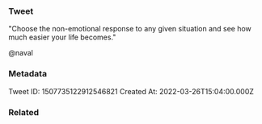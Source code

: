 ### Tweet
"Choose the non-emotional response to any given situation and see how much easier your life becomes."

@naval

### Metadata
Tweet ID: 1507735122912546821
Created At: 2022-03-26T15:04:00.000Z

### Related

